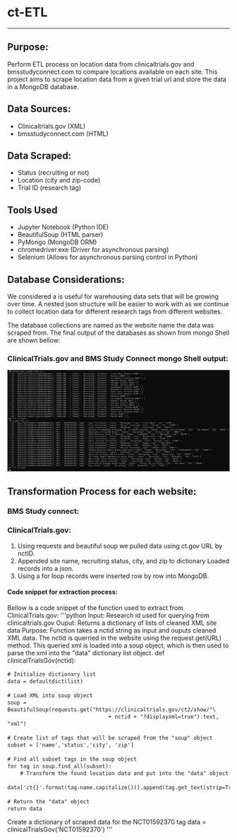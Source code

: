 # ct-ETL
---

## Purpose: 
Perform ETL process on location data from clinicaltrials.gov and bmsstudyconnect.com to compare locations available on each site.  This project aims to scrape location data from a given trial url and store the data in a MongoDB database.   

## Data Sources:
- Clinicaltrials.gov (XML)
- bmsstudyconnect.com (HTML)

## Data Scraped:
- Status (recruiting or not)
- Location (city and zip-code)
- Trial ID (research tag)

## Tools Used
- Jupyter Notebook (Python IDE)
- BeautifulSoup (HTML parser)
- PyMongo (MongoDB ORM)
- chromedriver.exe (Driver for asynchronous parsing)
- Selenium (Allows for asynchronous parsing control in Python)

## Database Considerations:
We considered a  is useful for warehousing data sets that will be growing over time.  A nested json structure will be easier to work with as we continue to collect location data for different research tags from different websites.

The database collections are named as the website name the data was scraped from.  The final output of the databases as shown from mongo Shell are shown bellow:
### ClinicalTrials.gov and BMS Study Connect mongo Shell output:
![Database Ouput](readme_assets/collection.png)

## Transformation Process for each website:
### BMS Study connect:


### ClinicalTrials.gov:
1. Using requests and beautiful soup we pulled data using ct.gov URL by nctID.
2. Appended site name, recruiting status, city, and zip to dictionary Loaded records into a json.
3. Using a for loop records were inserted row by row into MongoDB.

#### Code snippet for extraction process:
Bellow is a code snippet of the function used to extract from ClinicalTrials.gov:
'''python
Input: Research id used for querying from clinicaltrials.gov
Ouput: Returns a dictionary of lists of cleaned XML site data
Purpose: Function takes a nctid string as input and ouputs cleaned XML data. The nctid is querried in the website using the request.get(URL) method. This queried xml is loaded into a soup object, which is then used to parse the xml into the "data" dictionary list object.
def clinicalTrialsGov(nctid):
    
    # Initialize dictionary list
    data = defaultdict(list)
    
    # Load XML into soup object
    soup = BeautifulSoup(requests.get("https://clinicaltrials.gov/ct2/show/"\
                                    + nctid + "?displayxml=true").text, "xml")
    
    # Create list of tags that will be scraped from the "soup" object
    subset = ['name','status','city', 'zip']
    
    # Find all subset tags in the soup object
    for tag in soup.find_all(subset):
        # Transform the found location data and put into the "data" object
        data['ct{}'.format(tag.name.capitalize())].append(tag.get_text(strip=True))
    
    # Return the "data" object
    return data

Create a dictionary of scraped data for the NCT01592370 tag
data = clinicalTrialsGov('NCT01592370')
'''



 




